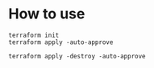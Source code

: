 # How to use


```shell
terraform init
terraform apply -auto-approve

terraform apply -destroy -auto-approve
```